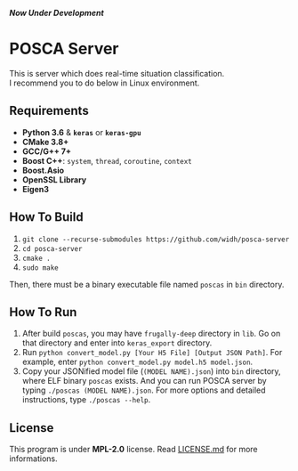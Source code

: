 <em> <strong>Now Under Development</strong> </em>

# POSCA Server

This is server which does real-time situation classification.\
I recommend you to do below in Linux environment.

## Requirements

-   **Python 3.6** & **`keras`** or **`keras-gpu`**
-   **CMake 3.8+**
-   **GCC/G++ 7+**
-   **Boost C++**: `system`, `thread`, `coroutine`, `context`
-   **Boost.Asio**
-   **OpenSSL Library**
-   **Eigen3**

## How To Build

1. `git clone --recurse-submodules https://github.com/widh/posca-server`
2. `cd posca-server`
3. `cmake .`
4. `sudo make`

Then, there must be a binary executable file named `poscas` in `bin` directory.

## How To Run

1. After build `poscas`, you may have `frugally-deep` directory in `lib`. Go on that directory and enter into `keras_export` directory.
2. Run `python convert_model.py [Your H5 File] [Output JSON Path]`. For example, enter `python convert_model.py model.h5 model.json`.
3. Copy your JSONified model file (`(MODEL NAME).json`) into `bin` directory, where ELF binary `poscas` exists. And you can run POSCA server by typing `./poscas (MODEL NAME).json`. For more options and detailed instructions, type `./poscas --help`.

## License

This program is under **MPL-2.0** license. Read [LICENSE.md](LICENSE.md) for more informations.
